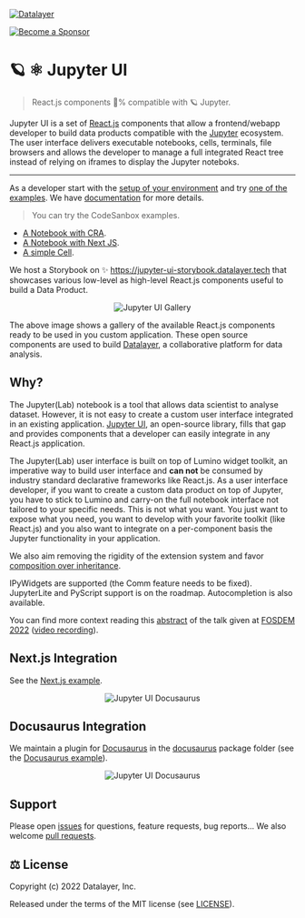 [![Datalayer](https://assets.datalayer.tech/datalayer-25.svg)](https://datalayer.io)

[![Become a Sponsor](https://img.shields.io/static/v1?label=Become%20a%20Sponsor&message=%E2%9D%A4&logo=GitHub&style=flat&color=1ABC9C)](https://github.com/sponsors/datalayer)

# 🪐 ⚛️ Jupyter UI

> React.js components 💯% compatible with 🪐 Jupyter.

Jupyter UI is a set of [React.js](https://react.dev) components that allow a frontend/webapp developer to build data products compatible with the [Jupyter](https://jupyter.org) ecosystem. The user interface delivers executable notebooks, cells, terminals, file browsers and allows the developer to manage a full integrated React tree instead of relying on iframes to display the Jupyter noteboks.

<hr/>

As a developer start with the [setup of your environment](https://jupyter-ui.datalayer.tech/docs/develop/setup) and try [one of the examples](https://jupyter-ui.datalayer.tech/docs/category/examples). We have [documentation](https://jupyter-ui.datalayer.tech) for more details.

> You can try the CodeSanbox examples.

- [A Notebook with CRA](https://codesandbox.io/p/sandbox/jupyter-react-cra-notebook-66r25c-66r25c).
- [A Notebook with Next JS](https://codesandbox.io/p/devbox/jupyter-react-nextjs-qzv8cz).
- [A simple Cell](https://codesandbox.io/p/sandbox/jupyter-react-cra-cell-te6hii-te6hii).

We host a Storybook on ✨ https://jupyter-ui-storybook.datalayer.tech that showcases various low-level as high-level React.js components useful to build a Data Product.

<div align="center" style="text-align: center">
  <img alt="Jupyter UI Gallery" src="https://datalayer-jupyter-examples.s3.amazonaws.com/jupyter-react-gallery.gif" />
</div>

The above image shows a gallery of the available React.js components ready to be used in you custom application. These open source components are used to build [Datalayer](https://datalayer.io), a collaborative platform for data analysis.

## Why?

The Jupyter(Lab) notebook is a tool that allows data scientist to analyse dataset. However, it is not easy to create a custom user interface integrated in an existing application. [Jupyter UI](https://jupyter-ui.datalayer.tech), an open-source library, fills that gap and provides components that a developer can easily integrate in any React.js application.

The Jupyter(Lab) user interface is built on top of Lumino widget toolkit, an imperative way to build user interface and **can not** be consumed by industry standard declarative frameworks like React.js. As a user interface developer, if you want to create a custom data product on top of Jupyter, you have to stick to Lumino and carry-on the full notebook interface not tailored to your specific needs. This is not what you want. You just want to expose what you need, you want to develop with your favorite toolkit (like React.js) and you also want to integrate on a per-component basis the Jupyter functionality in your application.

We also aim removing the rigidity of the extension system and favor [composition over inheritance](https://en.wikipedia.org/wiki/Composition_over_inheritance).

IPyWidgets are supported (the Comm feature needs to be fixed). JupyterLite and PyScript support is on the roadmap. Autocompletion is also available.

You can find more context reading this [abstract](https://fosdem.org/2022/schedule/event/lt_jupyter) of the talk given at [FOSDEM 2022](https://fosdem.org/2022) ([video recording](http://bofh.nikhef.nl/events/FOSDEM/2022/L.lightningtalks/lt_jupyter.webm)).

## Next.js Integration

See the [Next.js example](https://github.com/datalayer/jupyter-ui/tree/main/examples/next-js).

<div align="center" style="text-align: center">
  <img alt="Jupyter UI Docusaurus" src="https://datalayer-jupyter-examples.s3.amazonaws.com/jupyter-react-nextjs.png" />
</div>

## Docusaurus Integration

We maintain a plugin for [Docusaurus](https://docusaurus.io) in the [docusaurus](https://github.com/datalayer/jupyter-ui/tree/main/packages/docusaurus-plugin) package folder (see the [Docusaurus example](https://github.com/datalayer/jupyter-ui/tree/main/examples/docusaurus)).

<div align="center" style="text-align: center">
  <img alt="Jupyter UI Docusaurus" src="https://datalayer-jupyter-examples.s3.amazonaws.com/jupyter-react-docusaurus.png" />
</div>

## Support

Please open [issues](https://github.com/datalayer/jupyter-ui/issues) for questions, feature requests, bug reports... We also welcome [pull requests](https://github.com/datalayer/jupyter-ui/pulls).

## ⚖️ License

Copyright (c) 2022 Datalayer, Inc.

Released under the terms of the MIT license (see [LICENSE](./LICENSE)).
